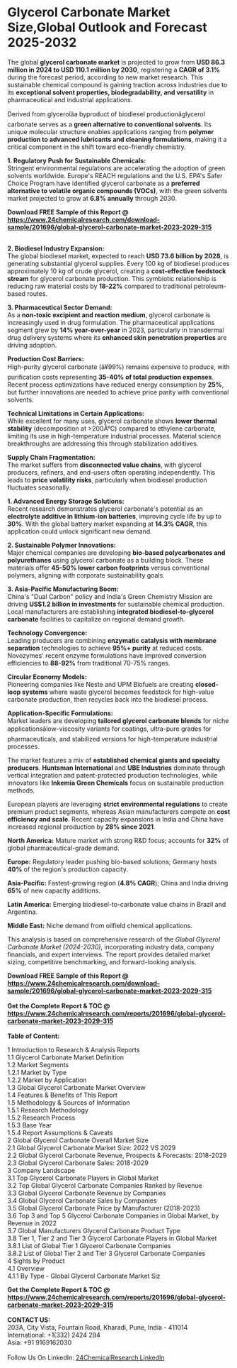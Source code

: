 <h1>Glycerol Carbonate Market Size,Global Outlook and Forecast 2025-2032</h1><p>The global <strong>glycerol carbonate market</strong> is projected to grow from <strong>USD 86.3 million in 2024 to USD 110.1 million by 2030</strong>, registering a <strong>CAGR of 3.1%</strong> during the forecast period, according to new market research. This sustainable chemical compound is gaining traction across industries due to its <strong>exceptional solvent properties, biodegradability, and versatility</strong> in pharmaceutical and industrial applications.</p><p>Derived from glycerolâa byproduct of biodiesel productionâglycerol carbonate serves as a <strong>green alternative to conventional solvents</strong>. Its unique molecular structure enables applications ranging from <strong>polymer production to advanced lubricants and cleaning formulations</strong>, making it a critical component in the shift toward eco-friendly chemistry.</p><p><strong>1. Regulatory Push for Sustainable Chemicals:</strong><br>
Stringent environmental regulations are accelerating the adoption of green solvents worldwide. Europe's REACH regulations and the U.S. EPA's Safer Choice Program have identified glycerol carbonate as a <strong>preferred alternative to volatile organic compounds (VOCs)</strong>, with the green solvents market projected to grow at <strong>6.8% annually</strong> through 2030.</p><div><b>Download FREE Sample of this Report @ 
            <a href="https://www.24chemicalresearch.com/download-sample/201696/global-glycerol-carbonate-market-2023-2029-315">
            https://www.24chemicalresearch.com/download-sample/201696/global-glycerol-carbonate-market-2023-2029-315</a></b></div><br><p><strong>2. Biodiesel Industry Expansion:</strong><br>
The global biodiesel market, expected to reach <strong>USD 73.6 billion by 2028</strong>, is generating substantial glycerol supplies. Every 100 kg of biodiesel produces approximately 10 kg of crude glycerol, creating a <strong>cost-effective feedstock stream</strong> for glycerol carbonate production. This symbiotic relationship is reducing raw material costs by <strong>18-22%</strong> compared to traditional petroleum-based routes.</p><p><strong>3. Pharmaceutical Sector Demand:</strong><br>
As a <strong>non-toxic excipient and reaction medium</strong>, glycerol carbonate is increasingly used in drug formulation. The pharmaceutical applications segment grew by <strong>14% year-over-year</strong> in 2023, particularly in transdermal drug delivery systems where its <strong>enhanced skin penetration properties</strong> are driving adoption.</p><p><strong>Production Cost Barriers:</strong><br>
High-purity glycerol carbonate (â¥99%) remains expensive to produce, with purification costs representing <strong>35-40% of total production expenses</strong>. Recent process optimizations have reduced energy consumption by <strong>25%</strong>, but further innovations are needed to achieve price parity with conventional solvents.</p><p><strong>Technical Limitations in Certain Applications:</strong><br>
While excellent for many uses, glycerol carbonate shows <strong>lower thermal stability</strong> (decomposition at &gt;200Â°C) compared to ethylene carbonate, limiting its use in high-temperature industrial processes. Material science breakthroughs are addressing this through stabilization additives.</p><p><strong>Supply Chain Fragmentation:</strong><br>
The market suffers from <strong>disconnected value chains</strong>, with glycerol producers, refiners, and end-users often operating independently. This leads to <strong>price volatility risks</strong>, particularly when biodiesel production fluctuates seasonally.</p><p><strong>1. Advanced Energy Storage Solutions:</strong><br>
Recent research demonstrates glycerol carbonate's potential as an <strong>electrolyte additive in lithium-ion batteries</strong>, improving cycle life by up to <strong>30%</strong>. With the global battery market expanding at <strong>14.3% CAGR</strong>, this application could unlock significant new demand.</p><p><strong>2. Sustainable Polymer Innovations:</strong><br>
Major chemical companies are developing <strong>bio-based polycarbonates and polyurethanes</strong> using glycerol carbonate as a building block. These materials offer <strong>45-50% lower carbon footprints</strong> versus conventional polymers, aligning with corporate sustainability goals.</p><p><strong>3. Asia-Pacific Manufacturing Boom:</strong><br>
China's "Dual Carbon" policy and India's Green Chemistry Mission are driving <strong>US$1.2 billion in investments</strong> for sustainable chemical production. Local manufacturers are establishing <strong>integrated biodiesel-to-glycerol carbonate</strong> facilities to capitalize on regional demand growth.</p><p><strong>Technology Convergence:</strong><br>
Leading producers are combining <strong>enzymatic catalysis with membrane separation</strong> technologies to achieve <strong>95%+ purity</strong> at reduced costs. Novozymes' recent enzyme formulations have improved conversion efficiencies to <strong>88-92%</strong> from traditional 70-75% ranges.</p><p><strong>Circular Economy Models:</strong><br>
Pioneering companies like Neste and UPM Biofuels are creating <strong>closed-loop systems</strong> where waste glycerol becomes feedstock for high-value carbonate production, then recycles back into the biodiesel process.</p><p><strong>Application-Specific Formulations:</strong><br>
Market leaders are developing <strong>tailored glycerol carbonate blends</strong> for niche applicationsâlow-viscosity variants for coatings, ultra-pure grades for pharmaceuticals, and stabilized versions for high-temperature industrial processes.</p><p>The market features a mix of <strong>established chemical giants and specialty producers</strong>. <strong>Huntsman International</strong> and <strong>UBE Industries</strong> dominate through vertical integration and patent-protected production technologies, while innovators like <strong>Inkemia Green Chemicals</strong> focus on sustainable production methods.</p><p>European players are leveraging <strong>strict environmental regulations</strong> to create premium product segments, whereas Asian manufacturers compete on <strong>cost efficiency and scale</strong>. Recent capacity expansions in India and China have increased regional production by <strong>28% since 2021</strong>.</p><p><strong>North America:</strong> Mature market with strong R&amp;D focus; accounts for <strong>32%</strong> of global pharmaceutical-grade demand.</p><p><strong>Europe:</strong> Regulatory leader pushing bio-based solutions; Germany hosts <strong>40%</strong> of the region's production capacity.</p><p><strong>Asia-Pacific:</strong> Fastest-growing region (<strong>4.8% CAGR</strong>); China and India driving <strong>65%</strong> of new capacity additions.</p><p><strong>Latin America:</strong> Emerging biodiesel-to-carbonate value chains in Brazil and Argentina.</p><p><strong>Middle East:</strong> Niche demand from oilfield chemical applications.</p><p>This analysis is based on comprehensive research of the <em>Global Glycerol Carbonate Market (2024-2030)</em>, incorporating industry data, company financials, and expert interviews. The report provides detailed market sizing, competitive benchmarking, and forward-looking analysis.</p><div><b>Download FREE Sample of this Report @ 
            <a href="https://www.24chemicalresearch.com/download-sample/201696/global-glycerol-carbonate-market-2023-2029-315">
            https://www.24chemicalresearch.com/download-sample/201696/global-glycerol-carbonate-market-2023-2029-315</a></b></div><br><div><b>Get the Complete Report & TOC @ 
            <a href="https://www.24chemicalresearch.com/reports/201696/global-glycerol-carbonate-market-2023-2029-315">
            https://www.24chemicalresearch.com/reports/201696/global-glycerol-carbonate-market-2023-2029-315</a></b></div><br>
            <b>Table of Content:</b><p>1 Introduction to Research & Analysis Reports<br />
    1.1 Glycerol Carbonate Market Definition<br />
    1.2 Market Segments<br />
        1.2.1 Market by Type<br />
        1.2.2 Market by Application<br />
    1.3 Global Glycerol Carbonate Market Overview<br />
    1.4 Features & Benefits of This Report<br />
    1.5 Methodology & Sources of Information<br />
        1.5.1 Research Methodology<br />
        1.5.2 Research Process<br />
        1.5.3 Base Year<br />
        1.5.4 Report Assumptions & Caveats<br />
2 Global Glycerol Carbonate Overall Market Size<br />
    2.1 Global Glycerol Carbonate Market Size: 2022 VS 2029<br />
    2.2 Global Glycerol Carbonate Revenue, Prospects & Forecasts: 2018-2029<br />
    2.3 Global Glycerol Carbonate Sales: 2018-2029<br />
3 Company Landscape<br />
    3.1 Top Glycerol Carbonate Players in Global Market<br />
    3.2 Top Global Glycerol Carbonate Companies Ranked by Revenue<br />
    3.3 Global Glycerol Carbonate Revenue by Companies<br />
    3.4 Global Glycerol Carbonate Sales by Companies<br />
    3.5 Global Glycerol Carbonate Price by Manufacturer (2018-2023)<br />
    3.6 Top 3 and Top 5 Glycerol Carbonate Companies in Global Market, by Revenue in 2022<br />
    3.7 Global Manufacturers Glycerol Carbonate Product Type<br />
    3.8 Tier 1, Tier 2 and Tier 3 Glycerol Carbonate Players in Global Market<br />
        3.8.1 List of Global Tier 1 Glycerol Carbonate Companies<br />
        3.8.2 List of Global Tier 2 and Tier 3 Glycerol Carbonate Companies<br />
4 Sights by Product<br />
    4.1 Overview<br />
        4.1.1 By Type - Global Glycerol Carbonate Market Siz</p><div><b>Get the Complete Report & TOC @ 
            <a href="https://www.24chemicalresearch.com/reports/201696/global-glycerol-carbonate-market-2023-2029-315">
            https://www.24chemicalresearch.com/reports/201696/global-glycerol-carbonate-market-2023-2029-315</a></b></div><br><b>CONTACT US:</b><br>
            203A, City Vista, Fountain Road, Kharadi, Pune, India - 411014<br>
            International: +1(332) 2424 294<br>
            Asia: +91 9169162030 <br><br>
            Follow Us On LinkedIn: <a href="https://www.linkedin.com/company/24chemicalresearch/">24ChemicalResearch LinkedIn</a>